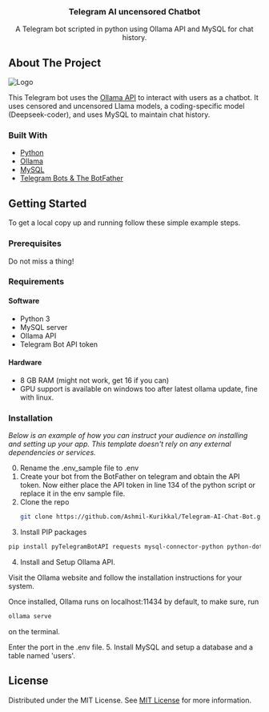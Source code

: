 
<br/>
<div align="center">

<h3 align="center">Telegram AI uncensored Chatbot</h3>
<p align="center">
A Telegram bot scripted in python using Ollama API and MySQL for chat history.


  


</p>
</div>

## About The Project

![Logo](https://i.postimg.cc/K88h3t5V/logo1.jpg)

This Telegram bot uses the [Ollama API](https://ollama.com/) to interact with users as a chatbot. It uses censored and uncensored Llama models, a coding-specific model (Deepseek-coder), and uses MySQL to maintain chat history.
### Built With

- [Python](https://python.org)
- [Ollama](https://ollama.com)
- [MySQL](https://mysql.com)
- [Telegram Bots & The BotFather](https://telegram.org/blog/bot-revolution)
## Getting Started

To get a local copy up and running follow these simple example steps.
### Prerequisites

Do not miss a thing!
### Requirements
#### Software
- Python 3
- MySQL server
- Ollama API
- Telegram Bot API token

#### Hardware
- 8 GB RAM (might not work, get 16 if you can)
- GPU support is available on windows too after latest ollama update, fine with linux.
### Installation

_Below is an example of how you can instruct your audience on installing and setting up your app. This template doesn't rely on any external dependencies or services._

0. Rename the .env_sample file to .env
1. Create your bot from the BotFather on telegram and obtain the API token. Now either place the API token in line 134 of the python script or replace it in the env sample file.
2. Clone the repo
   ```sh
   git clone https://github.com/Ashmil-Kurikkal/Telegram-AI-Chat-Bot.git
   ```
3. Install PIP packages
```bash
pip install pyTelegramBotAPI requests mysql-connector-python python-dotenv
```
4. Install and Setup Ollama API.

Visit the Ollama website and follow the installation instructions for your system.

Once installed, Ollama runs on localhost:11434 by default, to make sure, run 
```sh
ollama serve
```
on the terminal.

Enter the port in the .env file.
5. Install MySQL and setup a database and a table named 'users'.



## License

Distributed under the MIT License. See [MIT License](https://opensource.org/licenses/MIT) for more information.
